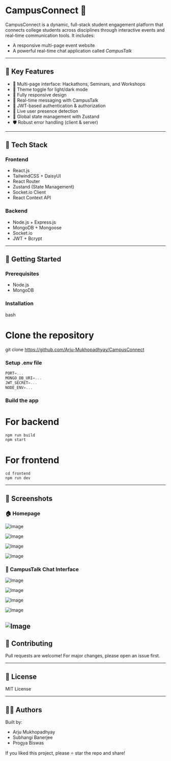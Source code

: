 # CampusConnect 🚀

CampusConnect is a dynamic, full-stack student engagement platform that connects college students across disciplines through interactive events and real-time communication tools. It includes:

* A responsive multi-page event website
* A powerful real-time chat application called *CampusTalk*

---

## 🌟 Key Features

* 🎯 Multi-page interface: Hackathons, Seminars, and Workshops
* 🌙 Theme toggle for light/dark mode
* 📱 Fully responsive design
* 💬 Real-time messaging with CampusTalk
* 🔐 JWT-based authentication & authorization
* 👥 Live user presence detection
* 🧠 Global state management with Zustand
* 🛡️ Robust error handling (client & server)

---

## 🧠 Tech Stack

### Frontend

* React.js
* TailwindCSS + DaisyUI
* React Router
* Zustand (State Management)
* Socket.io Client
* React Context API

### Backend

* Node.js + Express.js
* MongoDB + Mongoose
* Socket.io
* JWT + Bcrypt

---

## 🚀 Getting Started

### Prerequisites

* Node.js
* MongoDB

### Installation

bash
# Clone the repository
git clone https://github.com/Arju-Mukhopadhyay/CampusConnect

### Setup .env file

```js
PORT=...
MONGO_DB_URI=...
JWT_SECRET=...
NODE_ENV=...
```

### Build the app

# For backend
```
npm run build
npm start
```
# For frontend
```
cd frontend
npm run dev
```


---

## 📸 Screenshots

### 🏠 Homepage  
![Image](https://github.com/user-attachments/assets/55d73ff8-1fba-402b-9671-cf8df262bb2f)

![Image](https://github.com/user-attachments/assets/c2380de9-cfcb-4ab9-99fb-0c3a8ec7acc2)

![Image](https://github.com/user-attachments/assets/0880b11f-9156-41b7-9572-00e596a38af2)

![Image](https://github.com/user-attachments/assets/ee2bd201-cff3-4655-9771-b5e5fbd4feee)

### 💬 CampusTalk Chat Interface  
![Image](https://github.com/user-attachments/assets/bcd1c8a2-4e40-4452-9e64-01516984dff8)

![Image](https://github.com/user-attachments/assets/ab280f98-4c03-4620-9763-f9bb33e0b4d2)

![Image](https://github.com/user-attachments/assets/4fdac812-94cf-47d8-8a75-88b2e681f9a9)

![Image](https://github.com/user-attachments/assets/670df422-3b48-4d7c-9e36-e17370d0492a)

![Image](https://github.com/user-attachments/assets/c83ef720-b18b-4c59-9a60-2b2a23e2ccec)
---

## 🙌 Contributing

Pull requests are welcome! For major changes, please open an issue first.

---

## 📄 License

MIT License

---

## 👩‍💻 Authors

Built by:

* Arju Mukhopadhyay
* Subhangi Banerjee
* Progya Biswas

If you liked this project, please ⭐ star the repo and share!
